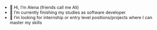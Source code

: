 - 👋 Hi, I’m Alena (friends call me Ali)
- 🌱 I’m currently finishing my studies as software developer
- 💞️ I’m looking for internship or entry level positions/projects where I can master my skills
